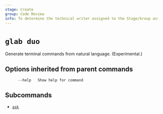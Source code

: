 ```yaml
---
stage: Create
group: Code Review
info: To determine the technical writer assigned to the Stage/Group associated with this page, see https://about.gitlab.com/handbook/product/ux/technical-writing/#assignments
---
```


<!--
This documentation is auto generated by a script.
Please do not edit this file directly. Run `make gen-docs` instead.
-->

# `glab duo`

Generate terminal commands from natural language. (Experimental.)

## Options inherited from parent commands

```plaintext
      --help   Show help for command
```

## Subcommands

- [`ask`](ask.md)
